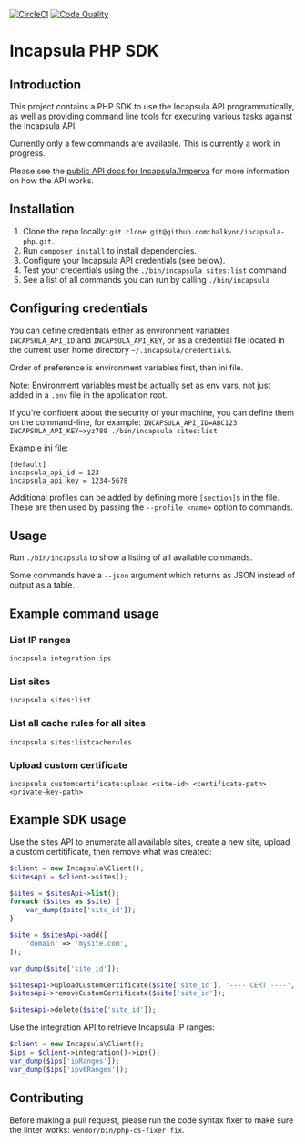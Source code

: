 [![CircleCI](https://img.shields.io/circleci/project/github/halkyon/incapsula-php/master.svg?style=flat-square)](https://circleci.com/gh/halkyon/incapsula-php)
[![Code Quality](https://img.shields.io/scrutinizer/g/halkyon/incapsula-php/master.svg?style=flat-square)](https://scrutinizer-ci.com/g/halkyon/incapsula-php)

# Incapsula PHP SDK

## Introduction

This project contains a PHP SDK to use the Incapsula API programmatically, as well as providing
command line tools for executing various tasks against the Incapsula API.

Currently only a few commands are available. This is currently a work in progress.

Please see the [public API docs for Incapsula/Imperva](https://docs.imperva.com/bundle/cloud-application-security/page/api/api.htm)
for more information on how the API works.

## Installation

1. Clone the repo locally: `git clone git@github.com:halkyon/incapsula-php.git`.
2. Run `composer install` to install dependencies.
3. Configure your Incapsula API credentials (see below).
4. Test your credentials using the `./bin/incapsula sites:list` command
5. See a list of all commands you can run by calling `./bin/incapsula`

## Configuring credentials

You can define credentials either as environment variables `INCAPSULA_API_ID` and `INCAPSULA_API_KEY`,
or as a credential file located in the current user home directory `~/.incapsula/credentials`.

Order of preference is environment variables first, then ini file.

Note: Environment variables must be actually set as env vars, not just added in a `.env` file in the application root.

If you're confident about the security of your machine, you can define them on the command-line, for example:
`INCAPSULA_API_ID=ABC123 INCAPSULA_API_KEY=xyz789 ./bin/incapsula sites:list` 

Example ini file:
```
[default]
incapsula_api_id = 123
incapsula_api_key = 1234-5678
```

Additional profiles can be added by defining more `[section]`s in the file. These are then used
by passing the `--profile <name>` option to commands.

## Usage

Run `./bin/incapsula` to show a listing of all available commands.

Some commands have a `--json` argument which returns as JSON instead of output as a table.

## Example command usage

### List IP ranges

```
incapsula integration:ips
```

### List sites

```
incapsula sites:list
```

### List all cache rules for all sites

```
incapsula sites:listcacherules
```
### Upload custom certificate

```
incapsula customcertificate:upload <site-id> <certificate-path> <private-key-path>
```

## Example SDK usage

Use the sites API to enumerate all available sites, create a new site, upload a custom certitificate,
then remove what was created:

```php
$client = new Incapsula\Client();
$sitesApi = $client->sites();

$sites = $sitesApi->list();
foreach ($sites as $site) {
    var_dump($site['site_id']);
}

$site = $sitesApi->add([
    'domain' => 'mysite.com',
]);

var_dump($site['site_id']);

$sitesApi->uploadCustomCertificate($site['site_id'], '---- CERT ----', '---- KEY ----');
$sitesApi->removeCustomCertificate($site['site_id']);

$sitesApi->delete($site['site_id']);
```

Use the integration API to retrieve Incapsula IP ranges:

```php
$client = new Incapsula\Client();
$ips = $client->integration()->ips();
var_dump($ips['ipRanges']);
var_dump($ips['ipv6Ranges']);
```

## Contributing

Before making a pull request, please run the code syntax fixer to make sure the linter works: `vendor/bin/php-cs-fixer fix`.